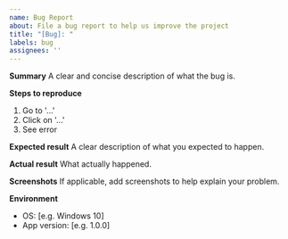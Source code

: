 ```yaml
---
name: Bug Report
about: File a bug report to help us improve the project
title: "[Bug]: "
labels: bug
assignees: ''
---
```


**Summary**
A clear and concise description of what the bug is.

**Steps to reproduce**
1. Go to '...'
2. Click on '...'
3. See error

**Expected result**
A clear description of what you expected to happen.

**Actual result**
What actually happened.

**Screenshots**
If applicable, add screenshots to help explain your problem.

**Environment**
 - OS: [e.g. Windows 10]
 - App version: [e.g. 1.0.0]
